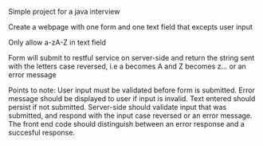 Simple project for a java interview

Create a webpage with one form and one text field that excepts user input

Only allow a-zA-Z in text field

Form will submit to restful service on server-side and return the string sent with the letters case reversed, i.e a becomes A and Z becomes z... or an error message

Points to note:
 User input must be validated before form is submitted.
 Error message should be displayed to user if input is invalid.
 Text entered should persist if not submitted.
 Server-side should validate input that was submitted, and respond with the input case reversed or an error message.
 The front end code should distinguish between an error response and a succesful response.

